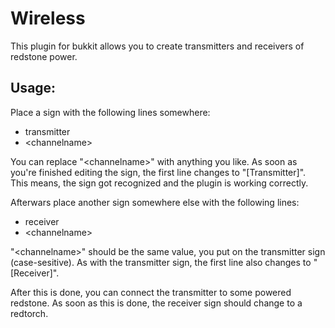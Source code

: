 Wireless
===
This plugin for bukkit allows you to create transmitters and receivers of redstone power.

Usage:
---
Place a sign with the following lines somewhere:

* transmitter
* \<channelname\>

You can replace "\<channelname\>" with anything you like. As soon as you're finished editing the sign, the first line changes to "[Transmitter]".
This means, the sign got recognized and the plugin is working correctly.

Afterwars place another sign somewhere else with the following lines:

* receiver
* \<channelname\>

"\<channelname\>" should be the same value, you put on the transmitter sign (case-sesitive). As with the transmitter sign, the first line also changes to "[Receiver]".

After this is done, you can connect the transmitter to some powered redstone. As soon as this is done, the receiver sign should change to a redtorch.